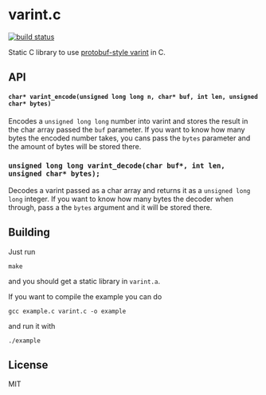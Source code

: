 varint.c
========

[![build status](https://secure.travis-ci.org/sorribas/varint.c.png)](http://travis-ci.org/sorribas/varint.c)

Static C library to use [protobuf-style varint](https://developers.google.com/protocol-buffers/docs/encoding#varints) in C.

API
---

#### `char* varint_encode(unsigned long long n, char* buf, int len, unsigned char* bytes)`

Encodes a `unsigned long long` number into varint and stores the result in the char
array passed the `buf` parameter. If you want to know how many bytes the encoded
number takes, you cans pass the `bytes` parameter and the amount of bytes will
be stored there.

### `unsigned long long varint_decode(char buf*, int len, unsigned char* bytes);`

Decodes a varint passed as a char array and returns it as a `unsigned long long` integer.
If you want to know how many bytes the decoder when through, pass a the `bytes`
argument and it will be stored there.

Building
--------

Just run

```
make
```
and you should get a static library in `varint.a`.

If you want to compile the example you can do

```
gcc example.c varint.c -o example
```

and run it with

```
./example
```


License
-------

MIT
